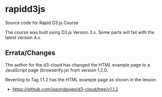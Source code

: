 # rapidd3js
Source code for Rapid D3.js Course

The course was built using D3.js Version 3.x. Some parts will fail with the latest version 4.x.

## Errata/Changes

The author for the d3-cloud has changed the HTML example page to a JavaScript page (browserify.js) from version 1.2.0.

Reverting to Tag 1.1.2 has the HTML example page as shown in the lesson.

* https://github.com/jasondavies/d3-cloud/tree/v1.1.2

